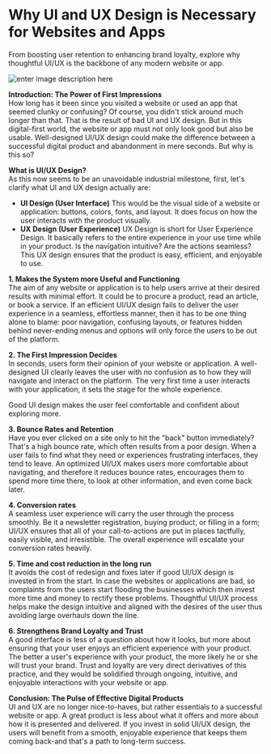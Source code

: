 

# Why UI and UX Design is Necessary for Websites and Apps

From boosting user retention to enhancing brand loyalty, explore why thoughtful UI/UX is the backbone of any modern website or app.

![enter image description here](https://s3-alpha-sig.figma.com/img/3b6f/cc27/7e59a83aa52e8ae0f454753c641c5d0a?Expires=1728259200&Key-Pair-Id=APKAQ4GOSFWCVNEHN3O4&Signature=ggIgWJDYO3HvOKwV4QUKQSMzGweFwi2-CK5Rkw38svEdLfImpaEucNfmCwIfrC1f38G-auG6BJORiUjlBJmbMYzdfmduMrq~bcBUY~e4NqeFWH3Fa5g9oH-j1K6vmtoIqpgUVyIC3d2KB3IWcP74u4hT2H5szJCpPYIzkNdEJkedXP3POYfq4kVHnvZ64JGjCwQ8v8QlWGVbpSww3~mpxW4PM6dN1d1fjrUQ6rlVXepmcytIAsefZ2laurO0bdwwBbOGniEH082sq8H8M-YsGjqsx-nN6d1EWa4tUH3DGcJJ0dRZ7Hr0g73YZBlUmjGcOjX5McxnqBy2tiU79ie3jQ__)


**Introduction: The Power of First Impressions**  
How long has it been since you visited a website or used an app that seemed clunky or confusing? Of course, you didn't stick around much longer than that. That is the result of bad UI and UX design. But in this digital-first world, the website or app must not only look good but also be usable. Well-designed UI/UX design could make the difference between a successful digital product and abandonment in mere seconds. But why is this so?  
  
**What is UI/UX Design?**  
As this now seems to be an unavoidable industrial milestone, first, let's clarify what UI and UX design actually are:  
  

 - **UI Design (User Interface)**   This would be the visual side of a website or application: buttons, colors, fonts, and layout. It does
   focus on how the user interacts with the product visually.     
 - **UX Design (User Experience)**   UX Design is short for User Experience Design. It basically refers to the entire experience in
   your use time while in your product. Is the navigation intuitive? Are
   the actions seamless? This UX design ensures that the product is
   easy, efficient, and enjoyable to use.

**1. Makes the System more Useful and Functioning**  
The aim of any website or application is to help users arrive at their desired results with minimal effort. It could be to procure a product, read an article, or book a service. If an efficient UI/UX design fails to deliver the user experience in a seamless, effortless manner, then it has to be one thing alone to blame: poor navigation, confusing layouts, or features hidden behind never-ending menus and options will only force the users to be out of the platform.  
  
**2. The First Impression Decides**  
In seconds, users form their opinion of your website or application. A well-designed UI clearly leaves the user with no confusion as to how they will navigate and interact on the platform. The very first time a user interacts with your application, it sets the stage for the whole experience.  
  
Good UI design makes the user feel comfortable and confident about exploring more.  
  
**3. Bounce Rates and Retention**  
Have you ever clicked on a site only to hit the "back" button immediately? That's a high bounce rate, which often results from a poor design. When a user fails to find what they need or experiences frustrating interfaces, they tend to leave. An optimized UI/UX makes users more comfortable about navigating, and therefore it reduces bounce rates, encourages them to spend more time there, to look at other information, and even come back later.  
  
**4. Conversion rates**  
A seamless user experience will carry the user through the process smoothly. Be it a newsletter registration, buying product, or filling in a form; UI/UX ensures that all of your call-to-actions are put in places tactfully, easily visible, and irresistible. The overall experience will escalate your conversion rates heavily.  
  
**5. Time and cost reduction in the long run**  
It avoids the cost of redesign and fixes later if good UI/UX design is invested in from the start. In case the websites or applications are bad, so complaints from the users start flooding the businesses which then invest more time and money to rectify these problems. Thoughtful UI/UX process helps make the design intuitive and aligned with the desires of the user thus avoiding large overhauls down the line.  
  
**6. Strengthens Brand Loyalty and Trust**  
A good interface is less of a question about how it looks, but more about ensuring that your user enjoys an efficient experience with your product. The better a user's experience with your product, the more likely he or she will trust your brand. Trust and loyalty are very direct derivatives of this practice, and they would be solidified through ongoing, intuitive, and enjoyable interactions with your website or app.  
  
**Conclusion: The Pulse of Effective Digital Products**  
UI and UX are no longer nice-to-haves, but rather essentials to a successful website or app. A great product is less about what it offers and more about how it is presented and delivered. If you invest in solid UI/UX design, the users will benefit from a smooth, enjoyable experience that keeps them coming back-and that's a path to long-term success.